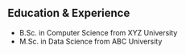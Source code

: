 ## Education & Experience
- B.Sc. in Computer Science from XYZ University
- M.Sc. in Data Science from ABC University
